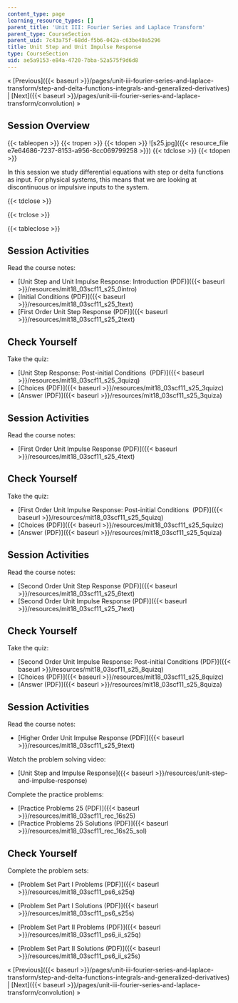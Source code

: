 ```yaml
---
content_type: page
learning_resource_types: []
parent_title: 'Unit III: Fourier Series and Laplace Transform'
parent_type: CourseSection
parent_uid: 7c43a75f-68dd-f5b6-042a-c63be40a5296
title: Unit Step and Unit Impulse Response
type: CourseSection
uid: ae5a9153-e84a-4720-7bba-52a575f9d6d8
---
```


« [Previous]({{< baseurl >}}/pages/unit-iii-fourier-series-and-laplace-transform/step-and-delta-functions-integrals-and-generalized-derivatives) | [Next]({{< baseurl >}}/pages/unit-iii-fourier-series-and-laplace-transform/convolution) »

Session Overview
----------------

{{< tableopen >}}
{{< tropen >}}
{{< tdopen >}}
![s25.jpg]({{< resource_file e7e64686-7237-8153-a956-8cc069799258 >}})
{{< tdclose >}}
{{< tdopen >}}


In this session we study differential equations with step or delta functions as input. For physical systems, this means that we are looking at discontinuous or impulsive inputs to the system.


{{< tdclose >}}

{{< trclose >}}

{{< tableclose >}}

Session Activities
------------------

Read the course notes:

*   [Unit Step and Unit Impulse Response: Introduction (PDF)]({{< baseurl >}}/resources/mit18_03scf11_s25_0intro)
*   [Initial Conditions (PDF)]({{< baseurl >}}/resources/mit18_03scf11_s25_1text)
*   [First Order Unit Step Response (PDF)]({{< baseurl >}}/resources/mit18_03scf11_s25_2text)

Check Yourself
--------------

Take the quiz:

*   [Unit Step Response: Post-initial Conditions  (PDF)]({{< baseurl >}}/resources/mit18_03scf11_s25_3quizq)
*   [Choices (PDF)]({{< baseurl >}}/resources/mit18_03scf11_s25_3quizc)
*   [Answer (PDF)]({{< baseurl >}}/resources/mit18_03scf11_s25_3quiza)

Session Activities
------------------

Read the course notes:

*   [First Order Unit Impulse Response (PDF)]({{< baseurl >}}/resources/mit18_03scf11_s25_4text)

Check Yourself
--------------

Take the quiz:

*   [First Order Unit Impulse Response: Post-initial Conditions  (PDF)]({{< baseurl >}}/resources/mit18_03scf11_s25_5quizq)
*   [Choices (PDF)]({{< baseurl >}}/resources/mit18_03scf11_s25_5quizc)
*   [Answer (PDF)]({{< baseurl >}}/resources/mit18_03scf11_s25_5quiza)

Session Activities
------------------

Read the course notes:

*   [Second Order Unit Step Response (PDF)]({{< baseurl >}}/resources/mit18_03scf11_s25_6text)
*   [Second Order Unit Impulse Response (PDF)]({{< baseurl >}}/resources/mit18_03scf11_s25_7text)

Check Yourself
--------------

Take the quiz:

*   [Second Order Unit Impulse Response: Post-initial Conditions (PDF)]({{< baseurl >}}/resources/mit18_03scf11_s25_8quizq)
*   [Choices (PDF)]({{< baseurl >}}/resources/mit18_03scf11_s25_8quizc)
*   [Answer (PDF)]({{< baseurl >}}/resources/mit18_03scf11_s25_8quiza)

Session Activities
------------------

Read the course notes:

*   [Higher Order Unit Impulse Response (PDF)]({{< baseurl >}}/resources/mit18_03scf11_s25_9text)

Watch the problem solving video:

*   [Unit Step and Impulse Response]({{< baseurl >}}/resources/unit-step-and-impulse-response)

Complete the practice problems:

*   [Practice Problems 25 (PDF)]({{< baseurl >}}/resources/mit18_03scf11_rec_16s25)
*   [Practice Problems 25 Solutions (PDF)]({{< baseurl >}}/resources/mit18_03scf11_rec_16s25_sol)

Check Yourself
--------------

Complete the problem sets:

*   [Problem Set Part I Problems (PDF)]({{< baseurl >}}/resources/mit18_03scf11_ps6_s25q)
*   [Problem Set Part I Solutions (PDF)]({{< baseurl >}}/resources/mit18_03scf11_ps6_s25s)
  
*   [Problem Set Part II Problems (PDF)]({{< baseurl >}}/resources/mit18_03scf11_ps6_ii_s25q)
*   [Problem Set Part II Solutions (PDF)]({{< baseurl >}}/resources/mit18_03scf11_ps6_ii_s25s)

« [Previous]({{< baseurl >}}/pages/unit-iii-fourier-series-and-laplace-transform/step-and-delta-functions-integrals-and-generalized-derivatives) | [Next]({{< baseurl >}}/pages/unit-iii-fourier-series-and-laplace-transform/convolution) »